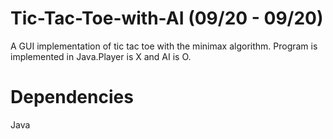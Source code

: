 # Tic-Tac-Toe-with-AI (09/20 - 09/20)
A GUI implementation of tic tac toe with the minimax algorithm.
Program is implemented in Java.Player is X and AI is O.

# Dependencies
Java
